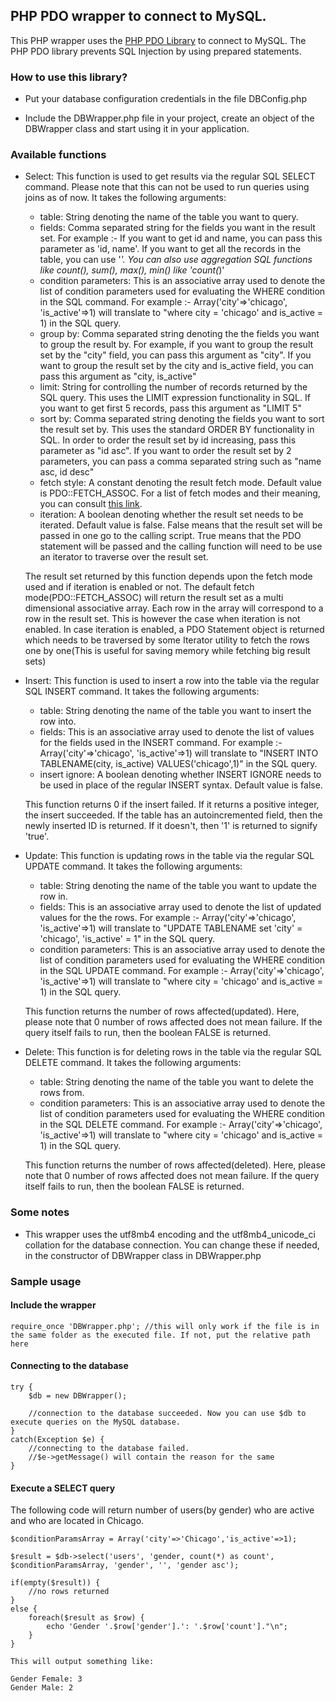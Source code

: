 ## PHP PDO wrapper to connect to MySQL.

This PHP wrapper uses the [PHP PDO Library](http://php.net/manual/en/book.pdo.php) to connect to MySQL. The PHP PDO library prevents SQL Injection by using prepared statements.

### How to use this library?

* Put your database configuration credentials in the file DBConfig.php

* Include the DBWrapper.php file in your project, create an object of the DBWrapper class and start using it in your application.

### Available functions

* Select: This function is used to get results via the regular SQL SELECT command. Please note that this can not be used to run queries using joins as of now. It takes the following arguments:

    * table: String denoting the name of the table you want to query.
    * fields: Comma separated string for the fields you want in the result set. For example :- If you want to get id and name, you can pass this parameter as 'id, name'. If you want to get all the records in the table, you can use '*'. You can also use aggregation SQL functions like count(), sum(), max(), min() like 'count(*)'
    * condition parameters: This is an associative array used to denote the list of condition parameters used for evaluating the WHERE condition in the SQL command. For example :- Array('city'=>'chicago', 'is_active'=>1) will translate to "where city = 'chicago' and is_active = 1) in the SQL query.
    * group by: Comma separated string denoting the the fields you want to group the result by. For example, if you want to group the result set by the "city" field, you can pass this argument as "city". If you want to group the result set by the city and is_active field, you can pass this argument as "city, is_active"
    * limit: String for controlling the number of records returned by the SQL query. This uses the LIMIT expression functionality in SQL. If you want to get first 5 records, pass this argument as "LIMIT 5"
    * sort by: Comma separated string denoting the fields you want to sort the result set by. This uses the standard ORDER BY functionality in SQL. In order to order the result set by id increasing, pass this parameter as "id asc". If you want to order the result set by 2 parameters, you can pass a comma separated string such as "name asc, id desc"
    * fetch style: A constant denoting the result fetch mode. Default value is PDO::FETCH_ASSOC. For a list of fetch modes and their meaning, you can consult [this link](http://php.net/manual/en/pdostatement.fetch.php).
    * iteration: A boolean denoting whether the result set needs to be iterated. Default value is false. False means that the result set will be passed in one go to the calling script. True means that the PDO statement will be passed and the calling function will need to be use an iterator to traverse over the result set.
    
    The result set returned by this function depends upon the fetch mode used and if iteration is enabled or not. The default fetch mode(PDO::FETCH_ASSOC) will return the result set as a multi dimensional associative array. Each row in the array will correspond to a row in the result set. This is however the case when iteration is not enabled. In case iteration is enabled, a PDO Statement object is returned which needs to be traversed by some Iterator utility to fetch the rows one by one(This is useful for saving memory while fetching big result sets)
    
* Insert: This function is used to insert a row into the table via the regular SQL INSERT command. It takes the following arguments:

    * table: String denoting the name of the table you want to insert the row into.
    * fields: This is an associative array used to denote the list of values for the fields used in the INSERT command. For example :- Array('city'=>'chicago', 'is_active'=>1) will translate to "INSERT INTO TABLENAME(city, is_active) VALUES('chicago',1)" in the SQL query.
    * insert ignore: A boolean denoting whether INSERT IGNORE needs to be used in place of the regular INSERT syntax. Default value is false.
    
    This function returns 0 if the insert failed. If it returns a positive integer, the insert succeeded. If the table has an autoincremented field, then the newly inserted ID is returned. If it doesn't, then '1' is returned to signify 'true'.
    
* Update: This function is updating rows in the table via the regular SQL UPDATE command. It takes the following arguments:

    * table: String denoting the name of the table you want to update the row in.
    * fields: This is an associative array used to denote the list of updated values for the the rows. For example :- Array('city'=>'chicago', 'is_active'=>1) will translate to "UPDATE TABLENAME set 'city' = 'chicago', 'is_active' = 1" in the SQL query.
    * condition parameters: This is an associative array used to denote the list of condition parameters used for evaluating the WHERE condition in the SQL UPDATE command. For example :- Array('city'=>'chicago', 'is_active'=>1) will translate to "where city = 'chicago' and is_active = 1) in the SQL query.
    
    This function returns the number of rows affected(updated). Here, please note that 0 number of rows affected does not mean failure. If the query itself fails to run, then the boolean FALSE is returned.
    
* Delete: This function is for deleting rows in the table via the regular SQL DELETE command. It takes the following arguments:

    * table: String denoting the name of the table you want to delete the rows from.
    * condition parameters: This is an associative array used to denote the list of condition parameters used for evaluating the WHERE condition in the SQL DELETE command. For example :- Array('city'=>'chicago', 'is_active'=>1) will translate to "where city = 'chicago' and is_active = 1) in the SQL query.
    
    This function returns the number of rows affected(deleted). Here, please note that 0 number of rows affected does not mean failure. If the query itself fails to run, then the boolean FALSE is returned.
    

### Some notes

* This wrapper uses the utf8mb4 encoding and the utf8mb4_unicode_ci collation for the database connection. You can change these if needed, in the constructor of DBWrapper class in DBWrapper.php

### Sample usage

#### Include the wrapper

```
require_once 'DBWrapper.php'; //this will only work if the file is in the same folder as the executed file. If not, put the relative path here
```

#### Connecting to the database

```
try {
    $db = new DBWrapper();

    //connection to the database succeeded. Now you can use $db to execute queries on the MySQL database.
}
catch(Exception $e) {
    //connecting to the database failed.
    //$e->getMessage() will contain the reason for the same
}
```

#### Execute a SELECT query

The following code will return number of users(by gender) who are active and who are located in Chicago.

```
$conditionParamsArray = Array('city'=>'Chicago','is_active'=>1);

$result = $db->select('users', 'gender, count(*) as count', $conditionParamsArray, 'gender', '', 'gender asc');

if(empty($result)) {
    //no rows returned
}
else {
    foreach($result as $row) {
        echo 'Gender '.$row['gender'].': '.$row['count']."\n";
    }
}

This will output something like:

Gender Female: 3
Gender Male: 2
```
